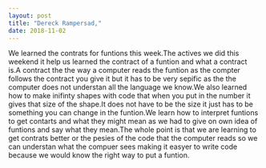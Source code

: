 ```yaml
---
layout: post
title: "Dereck Rampersad,"
date: 2018-11-02
---
```

We learned the contrats for funtions this week.The actives we did this weekend it help us learned the contract of a funtion and what a contract is.A contract the the way a computer reads the funtion as the compter follows the contract you give it but it has to be very sepific as the the computer does not understan all the language we know.We also learned how to make inifinty shapes with code that when you put in the number it gives that size of the shape.It does not have to be the size it just has to be something you can change in the funtion.We learn how to interpret funtions to get contarts and what they might mean as we had to give on own idea of funtions and say what they mean.The whole point is that we are learning to get contrats better or the pesies of the code that the computer reads so we can understan what the compuer sees making it easyer to write code because we would know the right way to put a funtion.
